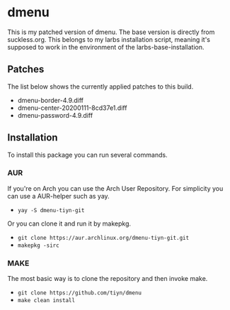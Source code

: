 # dmenu
This is my patched version of dmenu.
The base version is directly from suckless.org.
This belongs to my larbs installation script, meaning it's supposed to work in the environment of the larbs-base-installation.

## Patches
The list below shows the currently applied patches to this build.
- dmenu-border-4.9.diff
- dmenu-center-20200111-8cd37e1.diff
- dmenu-password-4.9.diff

## Installation
To install this package you can run several commands.

### AUR
If you're on Arch you can use the Arch User Repository.
For simplicity you can use a AUR-helper such as yay.
- `yay -S dmenu-tiyn-git`

Or you can clone it and run it by makepkg.
- `git clone https://aur.archlinux.org/dmenu-tiyn-git.git`
- `makepkg -sirc`

### MAKE
The most basic way is to clone the repository and then invoke make.
- `git clone https://github.com/tiyn/dmenu`
- `make clean install`
